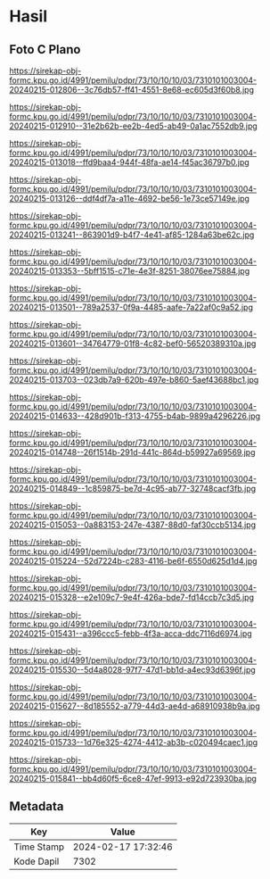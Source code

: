 # Hasil

## Foto C Plano

https://sirekap-obj-formc.kpu.go.id/4991/pemilu/pdpr/73/10/10/10/03/7310101003004-20240215-012806--3c76db57-ff41-4551-8e68-ec605d3f60b8.jpg

https://sirekap-obj-formc.kpu.go.id/4991/pemilu/pdpr/73/10/10/10/03/7310101003004-20240215-012910--31e2b62b-ee2b-4ed5-ab49-0a1ac7552db9.jpg

https://sirekap-obj-formc.kpu.go.id/4991/pemilu/pdpr/73/10/10/10/03/7310101003004-20240215-013018--ffd9baa4-944f-48fa-ae14-f45ac36797b0.jpg

https://sirekap-obj-formc.kpu.go.id/4991/pemilu/pdpr/73/10/10/10/03/7310101003004-20240215-013126--ddf4df7a-a11e-4692-be56-1e73ce57149e.jpg

https://sirekap-obj-formc.kpu.go.id/4991/pemilu/pdpr/73/10/10/10/03/7310101003004-20240215-013241--863901d9-b4f7-4e41-af85-1284a63be62c.jpg

https://sirekap-obj-formc.kpu.go.id/4991/pemilu/pdpr/73/10/10/10/03/7310101003004-20240215-013353--5bff1515-c71e-4e3f-8251-38076ee75884.jpg

https://sirekap-obj-formc.kpu.go.id/4991/pemilu/pdpr/73/10/10/10/03/7310101003004-20240215-013501--789a2537-0f9a-4485-aafe-7a22af0c9a52.jpg

https://sirekap-obj-formc.kpu.go.id/4991/pemilu/pdpr/73/10/10/10/03/7310101003004-20240215-013601--34764779-01f8-4c82-bef0-56520389310a.jpg

https://sirekap-obj-formc.kpu.go.id/4991/pemilu/pdpr/73/10/10/10/03/7310101003004-20240215-013703--023db7a9-620b-497e-b860-5aef43688bc1.jpg

https://sirekap-obj-formc.kpu.go.id/4991/pemilu/pdpr/73/10/10/10/03/7310101003004-20240215-014633--428d901b-f313-4755-b4ab-9899a4296226.jpg

https://sirekap-obj-formc.kpu.go.id/4991/pemilu/pdpr/73/10/10/10/03/7310101003004-20240215-014748--26f1514b-291d-441c-864d-b59927a69569.jpg

https://sirekap-obj-formc.kpu.go.id/4991/pemilu/pdpr/73/10/10/10/03/7310101003004-20240215-014849--1c859875-be7d-4c95-ab77-32748cacf3fb.jpg

https://sirekap-obj-formc.kpu.go.id/4991/pemilu/pdpr/73/10/10/10/03/7310101003004-20240215-015053--0a883153-247e-4387-88d0-faf30ccb5134.jpg

https://sirekap-obj-formc.kpu.go.id/4991/pemilu/pdpr/73/10/10/10/03/7310101003004-20240215-015224--52d7224b-c283-4116-be6f-6550d625d1d4.jpg

https://sirekap-obj-formc.kpu.go.id/4991/pemilu/pdpr/73/10/10/10/03/7310101003004-20240215-015328--e2e109c7-9e4f-426a-bde7-fd14ccb7c3d5.jpg

https://sirekap-obj-formc.kpu.go.id/4991/pemilu/pdpr/73/10/10/10/03/7310101003004-20240215-015431--a396ccc5-febb-4f3a-acca-ddc7116d6974.jpg

https://sirekap-obj-formc.kpu.go.id/4991/pemilu/pdpr/73/10/10/10/03/7310101003004-20240215-015530--5d4a8028-97f7-47d1-bb1d-a4ec93d6396f.jpg

https://sirekap-obj-formc.kpu.go.id/4991/pemilu/pdpr/73/10/10/10/03/7310101003004-20240215-015627--8d185552-a779-44d3-ae4d-a68910938b9a.jpg

https://sirekap-obj-formc.kpu.go.id/4991/pemilu/pdpr/73/10/10/10/03/7310101003004-20240215-015733--1d76e325-4274-4412-ab3b-c020494caec1.jpg

https://sirekap-obj-formc.kpu.go.id/4991/pemilu/pdpr/73/10/10/10/03/7310101003004-20240215-015841--bb4d60f5-6ce8-47ef-9913-e92d723930ba.jpg


## Metadata

| Key        | Value               |
| ---------- | ------------------- |
| Time Stamp | 2024-02-17 17:32:46 |
| Kode Dapil | 7302                |



